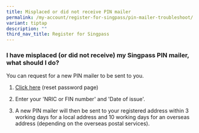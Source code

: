 ```yaml
---
title: Misplaced or did not receive PIN mailer
permalink: /my-account/register-for-singpass/pin-mailer-troubleshoot/
variant: tiptap
description: ""
third_nav_title: Register for Singpass
---
```

<h3>I have misplaced (or did not receive) my Singpass PIN mailer, what should I do?</h3>
<p>You can request for a new PIN mailer to be sent to you.</p>
<ol data-tight="true" class="tight">
<li>
<p><a href="https://www.singpass.gov.sg/home/ui/online-reset-password/user-detail" rel="noopener noreferrer nofollow" target="_blank">Click here</a> (reset
password page)</p>
</li>
<li>
<p>Enter your 'NRIC or FIN number' and 'Date of issue'.</p>
</li>
<li>
<p>A new PIN mailer will then be sent to your registered address within 3
working days for a local address and 10 working days for an overseas address
(depending on the overseas postal services).</p>
</li>
</ol>
<p></p>